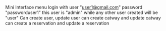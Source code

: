 Mini Interface menu
login with user "user1@gmail.com" password "passworduser1" this user is "admin" while any other user created will be "user"
Can create user, update user
can create catway and update catway
can create a reservation and update a reservation
